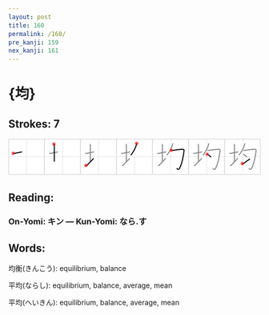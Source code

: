 ```yaml
---
layout: post
title: 160
permalink: /160/
pre_kanji: 159
nex_kanji: 161
---
```


# {均}

## Strokes: 7

<div class="stroke"><img src="../images/E59D87.png" /></div>

## Reading:

### On-Yomi: キン &mdash; Kun-Yomi: なら.す

## Words:

均衡(きんこう): equilibrium, balance

平均(ならし): equilibrium, balance, average, mean

平均(へいきん): equilibrium, balance, average, mean
